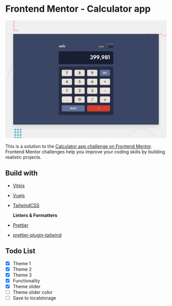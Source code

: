 # Frontend Mentor - Calculator app

![Design preview for the Calculator app coding challenge](./src/assets/design/desktop-preview.jpg)

This is a solution to the [Calculator app challenge on Frontend Mentor](https://www.frontendmentor.io/challenges/calculator-app-9lteq5N29). Frontend Mentor challenges help you improve your coding skills by building realistic projects. 

## Build with

- [Vitejs](http://vitejs.dev/)
- [Vuejs](https://vuejs.org/)
- [TailwindCSS](http://tailwindcss.com/)

  **Linters & Formatters**

- [Prettier](https://www.npmjs.com/package/prettier)
- [prettier-plugin-tailwind](https://www.npmjs.com/package/prettier-plugin-tailwind)

## Todo List 

- [x]  Theme 1
- [x]  Theme 2
- [x]  Theme 3
- [x]  Functionality
- [x]  Theme slider
- [ ]  Theme slider color
- [ ]  Save to localstorage